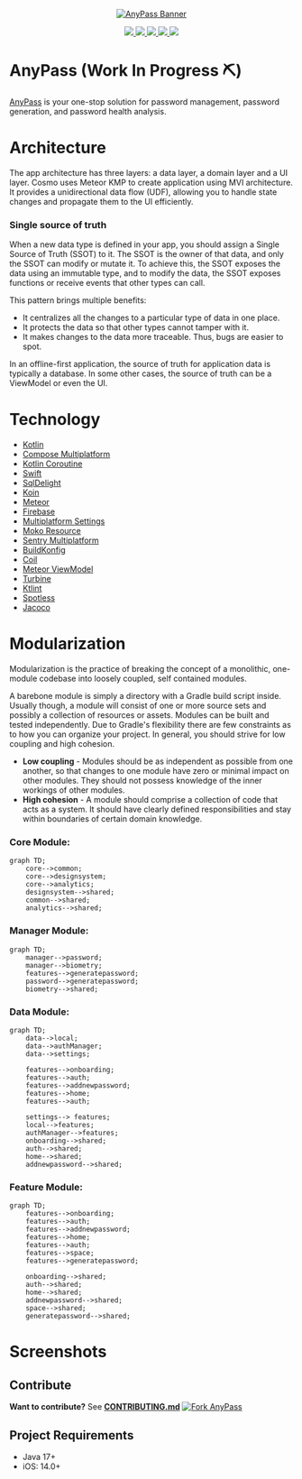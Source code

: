<p align="center">
  <a href="https://github.com/getspherelabs/anypass-kmp"><img  alt="AnyPass Banner" src="https://github.com/getspherelabs/anypass-kmp/blob/main/media/rounded-banner.png?raw=true"/></a>
</p>

<p align="center">
<a href="">
    <img src="https://img.shields.io/badge/Kotlin-1.9.0-blue.svg?style=flat&logo=kotlin">
</a>
<a href="">
    <img src="https://img.shields.io/badge/iOS-14.0%2B-green">
</a>    
<a href="">
    <img src="https://img.shields.io/badge/Swift-5-F16D39.svg?style=flat">
</a>   
<a href="">
    <img src="http://img.shields.io/badge/platform-android-6EDB8D.svg?style=flat">
</a> 
</a> 
<a href="">
    <img src="http://img.shields.io/badge/platform-ios-EAEAEA.svg?style=flat">
</a>  
</p>

# AnyPass (Work In Progress ⛏)

[AnyPass]() is your one-stop solution for password management, password generation, and password health analysis.

# Architecture
The app architecture has three layers: a data layer, a domain layer and a UI layer. Cosmo uses Meteor KMP to create application using MVI architecture. It provides a unidirectional data flow (UDF), allowing you to handle state changes and propagate them to the UI efficiently.

### Single source of truth

When a new data type is defined in your app, you should assign a Single Source of Truth (SSOT) to it. The SSOT is the owner of that data, and only the SSOT can modify or mutate it. To achieve this, the SSOT exposes the data using an immutable type, and to modify the data, the SSOT exposes functions or receive events that other types can call.

This pattern brings multiple benefits:

- It centralizes all the changes to a particular type of data in one place.
- It protects the data so that other types cannot tamper with it.
- It makes changes to the data more traceable. Thus, bugs are easier to spot.

In an offline-first application, the source of truth for application data is typically a database. In some other cases, the source of truth can be a ViewModel or even the UI.
# Technology

- [Kotlin]()
- [Compose Multiplatform]()
- [Kotlin Coroutine]()
- [Swift]()
- [SqlDelight]()
- [Koin]()
- [Meteor]()
- [Firebase]()
- [Multiplatform Settings]()
- [Moko Resource]()
- [Sentry Multiplatform]()
- [BuildKonfig]()
- [Coil]()
- [Meteor ViewModel]()
- [Turbine]()
- [Ktlint]()
- [Spotless]()
- [Jacoco]()

# Modularization
Modularization is the practice of breaking the concept of a monolithic, one-module codebase into loosely coupled, self contained modules.

A barebone module is simply a directory with a Gradle build script inside. Usually though, a module will consist of one or more source sets and possibly a collection of resources or assets. Modules can be built and tested independently. Due to Gradle's flexibility there are few constraints as to how you can organize your project. In general, you should strive for low coupling and high cohesion.

- **Low coupling** - Modules should be as independent as possible from one another, so that changes to one module have zero or minimal impact on other modules. They should not possess knowledge of the inner workings of other modules.
- **High cohesion** - A module should comprise a collection of code that acts as a system. It should have clearly defined responsibilities and stay within boundaries of certain domain knowledge.

### Core Module:
```mermaid
graph TD;
    core-->common;
    core-->designsystem;
    core-->analytics;
    designsystem-->shared;
    common-->shared;
    analytics-->shared;
```

### Manager Module:

```mermaid
graph TD;
    manager-->password;
    manager-->biometry;
    features-->generatepassword;
    password-->generatepassword;
    biometry-->shared;
```

### Data Module:

```mermaid
graph TD;
    data-->local;
    data-->authManager;
    data-->settings;

    features-->onboarding;
    features-->auth;
    features-->addnewpassword;
    features-->home;
    features-->auth;

    settings--> features;
    local-->features;
    authManager-->features;
    onboarding-->shared;
    auth-->shared;
    home-->shared;
    addnewpassword-->shared;
```

### Feature Module:

```mermaid
graph TD;
    features-->onboarding;
    features-->auth;
    features-->addnewpassword;
    features-->home;
    features-->auth;
    features-->space;
    features-->generatepassword;
   
    onboarding-->shared;
    auth-->shared;
    home-->shared;
    addnewpassword-->shared;
    space-->shared;
    generatepassword-->shared;
```
# Screenshots

## Contribute

**Want to contribute?** See **[CONTRIBUTING.md](/CONTRIBUTING.md)** [![Fork AnyPass](https://img.shields.io/github/forks/getspherelabs/anypass-kmp?logo=github&style=social)](https://github.com/getspherelabs/anypass-kmp/fork)


## Project Requirements

- Java 17+
- iOS: 14.0+
